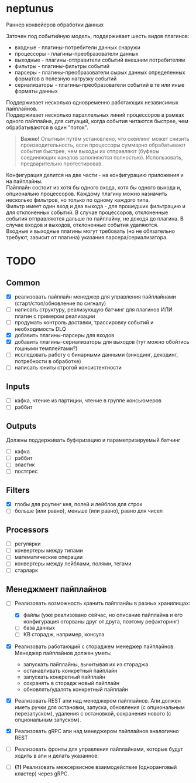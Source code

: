 # neptunus
Раннер конвейеров обработки данных  
  
Заточен под событийную модель, поддерживает шесть видов плагинов:
 - входные - плагины-потребители данных снаружи
 - процессоры - плагины-преобразователи данных
 - выходные - плагины-отправители событий внешним потребителям
 - фильтры - плагины-фильтры событий
 - парсеры - плагины-преобразователи сырых данных определенных форматов в полезную нагрузку событий
 - сериализаторы - плагины-преобразователи событий в те или иные форматы данных

Поддерживает несколько одновременно работающих независимых пайплайнов.  
Поддерживает несколько параллельных линий процессоров в рамках одного пайплайна, для ситуаций, когда события читаются быстрее, чем обрабатываются в один "поток".  
> **Важно!** Опытным путём установлено, что скейлинг может снизить производительность, если процессоры суммарно обрабатывают события быстрее, чем выходы их отправляют (буферы соединяющих каналов заполняются полностью). Использовать, предварительно протестировав.  
  
Конфигурация делится на две части - на конфигурацию приложения и на пайплайны.  
Пайплайн состоит из хотя бы одного входа, хотя бы одного выхода и, опционально процессоров. Каждому плагину можно назначить несколько фильтров, но только по одному каждого типа.  
Фильтр имеет один вход и два выхода - для прошедших фильтрацию и для отклоненных событий. В случае процессоров, отклоненные события отправляются дальше по пайплайну, не доходя до плагина. В случае входов и выходов, отклоненные события удаляются.  
Входные и выходные плагины могут требовать (но не обязательно требуют, зависит от плагина) указания парсера/сериализатора.

# TODO
## Common
 - [x] реализовать пайплайн менеджер для управления пайплайнами (старт/стоп/обновление по сигналу)
 - [ ] написать структуру, реализующую батчинг для плагинов ИЛИ плагин с примером реализации
 - [ ] продумать контроль доставки, трассировку событий и необходимость DLQ
 - [x] добавить плагины-парсеры для входов
 - [x] добавить плагины-сериализаторы для выходов (тут можно обойтись гошными темплейтами?)
 - [ ] исследовать работу с бинарными данными (энкодинг, декодинг, потребности в обработке)
 - [ ] написать юниты строгой консистентности

## Inputs
 - [ ] кафка, чтение из партиции, чтение в группе консьюмеров
 - [ ] рэббит

## Outputs
Должны поддерживать буферизацию и параметризируемый батчинг
 - [ ] кафка
 - [ ] рэббит
 - [ ] эластик
 - [ ] постгрес

## Filters
 - [x] глобы для роутинг кея, полей и лейблов для строк
 - [ ] больше (или равно), меньше (или равно), равно для чисел

## Processors
 - [ ] регулярки
 - [ ] конвертеры между типами
 - [ ] математические операции
 - [ ] конвертеры между лейблами, полями, тегами
 - [ ] старларк

## Менеджмент пайплайнов
 - [ ] Реализовать возможность хранить пайпланйы в разных хранилищах:
   - [x] файлы (уже реализовано сейчас, но описание пайплайна и его конфигурация оторваны друг от друга, поэтому рефакторинг)
   - [ ] база данных
   - [ ] КВ сторадж, например, консула

 - [x] Реализовать работающий с стораджем менеджер пайплайнов. Менеджер пайплайнов должен уметь:
   - запускать пайплайны, вычитывая их из стораджа
   - останавливать конкретный пайплайн
   - запускать конкретный пайплайн
   - сохранять в сторадж новый пайплайн
   - обновлять/удалять конкретный пайплайн
  
 - [x] Реализовать REST апи над менеджером пайплайнов. Апи должен иметь ручки для остановки, запуска, обновления (с опциональным перезапуском), удаления с остановкой, сохранения нового (с опциональным запуском).

 - [x] Реализовать gRPC апи над менеджером пайплайнов аналогично REST
  
 - [ ] Реализовать фронты для управления пайплайнами, которые будут ходить в апи и делать указанное.
  
 - [ ] **(?)** Реализовать межсервисное взаимодействие (одноранговый кластер) через gRPC.
